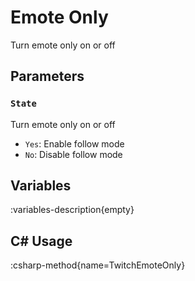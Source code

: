 # Emote Only
Turn emote only on or off

## Parameters
### `State`
Turn emote only on or off

- `Yes`: Enable follow mode
- `No`: Disable follow mode

## Variables
:variables-description{empty}

## C# Usage
:csharp-method{name=TwitchEmoteOnly}